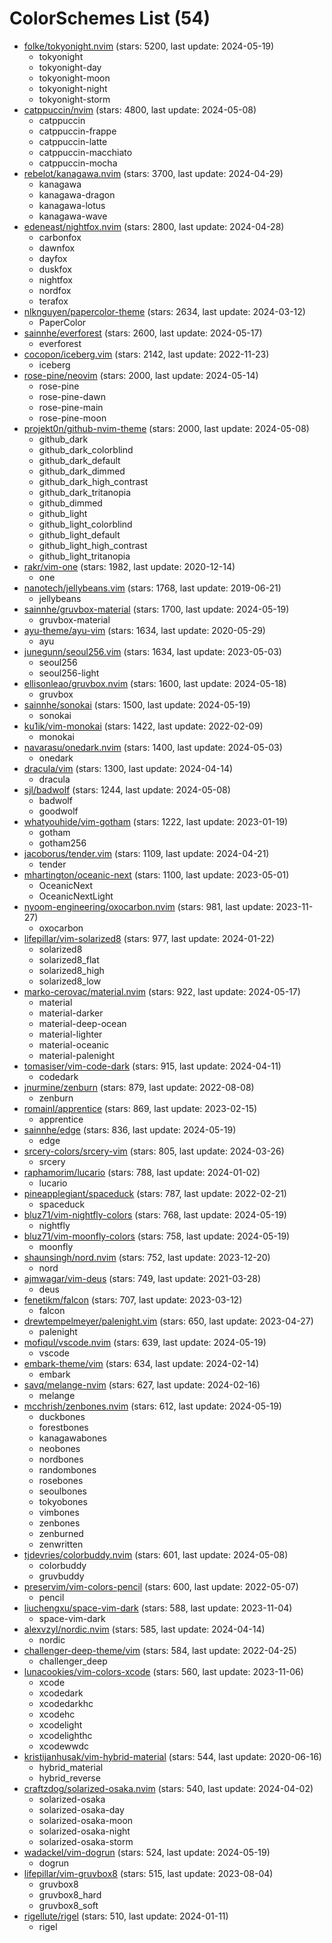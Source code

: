 
ColorSchemes List (54)
======================
  
- [folke/tokyonight.nvim](https://github.com/folke/tokyonight.nvim) (stars: 5200, last update: 2024-05-19)  
  - tokyonight  
  - tokyonight-day  
  - tokyonight-moon  
  - tokyonight-night  
  - tokyonight-storm  
- [catppuccin/nvim](https://github.com/catppuccin/nvim) (stars: 4800, last update: 2024-05-08)  
  - catppuccin  
  - catppuccin-frappe  
  - catppuccin-latte  
  - catppuccin-macchiato  
  - catppuccin-mocha  
- [rebelot/kanagawa.nvim](https://github.com/rebelot/kanagawa.nvim) (stars: 3700, last update: 2024-04-29)  
  - kanagawa  
  - kanagawa-dragon  
  - kanagawa-lotus  
  - kanagawa-wave  
- [edeneast/nightfox.nvim](https://github.com/edeneast/nightfox.nvim) (stars: 2800, last update: 2024-04-28)  
  - carbonfox  
  - dawnfox  
  - dayfox  
  - duskfox  
  - nightfox  
  - nordfox  
  - terafox  
- [nlknguyen/papercolor-theme](https://github.com/nlknguyen/papercolor-theme) (stars: 2634, last update: 2024-03-12)  
  - PaperColor  
- [sainnhe/everforest](https://github.com/sainnhe/everforest) (stars: 2600, last update: 2024-05-17)  
  - everforest  
- [cocopon/iceberg.vim](https://github.com/cocopon/iceberg.vim) (stars: 2142, last update: 2022-11-23)  
  - iceberg  
- [rose-pine/neovim](https://github.com/rose-pine/neovim) (stars: 2000, last update: 2024-05-14)  
  - rose-pine  
  - rose-pine-dawn  
  - rose-pine-main  
  - rose-pine-moon  
- [projekt0n/github-nvim-theme](https://github.com/projekt0n/github-nvim-theme) (stars: 2000, last update: 2024-05-08)  
  - github_dark  
  - github_dark_colorblind  
  - github_dark_default  
  - github_dark_dimmed  
  - github_dark_high_contrast  
  - github_dark_tritanopia  
  - github_dimmed  
  - github_light  
  - github_light_colorblind  
  - github_light_default  
  - github_light_high_contrast  
  - github_light_tritanopia  
- [rakr/vim-one](https://github.com/rakr/vim-one) (stars: 1982, last update: 2020-12-14)  
  - one  
- [nanotech/jellybeans.vim](https://github.com/nanotech/jellybeans.vim) (stars: 1768, last update: 2019-06-21)  
  - jellybeans  
- [sainnhe/gruvbox-material](https://github.com/sainnhe/gruvbox-material) (stars: 1700, last update: 2024-05-19)  
  - gruvbox-material  
- [ayu-theme/ayu-vim](https://github.com/ayu-theme/ayu-vim) (stars: 1634, last update: 2020-05-29)  
  - ayu  
- [junegunn/seoul256.vim](https://github.com/junegunn/seoul256.vim) (stars: 1634, last update: 2023-05-03)  
  - seoul256  
  - seoul256-light  
- [ellisonleao/gruvbox.nvim](https://github.com/ellisonleao/gruvbox.nvim) (stars: 1600, last update: 2024-05-18)  
  - gruvbox  
- [sainnhe/sonokai](https://github.com/sainnhe/sonokai) (stars: 1500, last update: 2024-05-19)  
  - sonokai  
- [ku1ik/vim-monokai](https://github.com/ku1ik/vim-monokai) (stars: 1422, last update: 2022-02-09)  
  - monokai  
- [navarasu/onedark.nvim](https://github.com/navarasu/onedark.nvim) (stars: 1400, last update: 2024-05-03)  
  - onedark  
- [dracula/vim](https://github.com/dracula/vim) (stars: 1300, last update: 2024-04-14)  
  - dracula  
- [sjl/badwolf](https://github.com/sjl/badwolf) (stars: 1244, last update: 2024-05-08)  
  - badwolf  
  - goodwolf  
- [whatyouhide/vim-gotham](https://github.com/whatyouhide/vim-gotham) (stars: 1222, last update: 2023-01-19)  
  - gotham  
  - gotham256  
- [jacoborus/tender.vim](https://github.com/jacoborus/tender.vim) (stars: 1109, last update: 2024-04-21)  
  - tender  
- [mhartington/oceanic-next](https://github.com/mhartington/oceanic-next) (stars: 1100, last update: 2023-05-01)  
  - OceanicNext  
  - OceanicNextLight  
- [nyoom-engineering/oxocarbon.nvim](https://github.com/nyoom-engineering/oxocarbon.nvim) (stars: 981, last update: 2023-11-27)  
  - oxocarbon  
- [lifepillar/vim-solarized8](https://github.com/lifepillar/vim-solarized8) (stars: 977, last update: 2024-01-22)  
  - solarized8  
  - solarized8_flat  
  - solarized8_high  
  - solarized8_low  
- [marko-cerovac/material.nvim](https://github.com/marko-cerovac/material.nvim) (stars: 922, last update: 2024-05-17)  
  - material  
  - material-darker  
  - material-deep-ocean  
  - material-lighter  
  - material-oceanic  
  - material-palenight  
- [tomasiser/vim-code-dark](https://github.com/tomasiser/vim-code-dark) (stars: 915, last update: 2024-04-11)  
  - codedark  
- [jnurmine/zenburn](https://github.com/jnurmine/zenburn) (stars: 879, last update: 2022-08-08)  
  - zenburn  
- [romainl/apprentice](https://github.com/romainl/apprentice) (stars: 869, last update: 2023-02-15)  
  - apprentice  
- [sainnhe/edge](https://github.com/sainnhe/edge) (stars: 836, last update: 2024-05-19)  
  - edge  
- [srcery-colors/srcery-vim](https://github.com/srcery-colors/srcery-vim) (stars: 805, last update: 2024-03-26)  
  - srcery  
- [raphamorim/lucario](https://github.com/raphamorim/lucario) (stars: 788, last update: 2024-01-02)  
  - lucario  
- [pineapplegiant/spaceduck](https://github.com/pineapplegiant/spaceduck) (stars: 787, last update: 2022-02-21)  
  - spaceduck  
- [bluz71/vim-nightfly-colors](https://github.com/bluz71/vim-nightfly-colors) (stars: 768, last update: 2024-05-19)  
  - nightfly  
- [bluz71/vim-moonfly-colors](https://github.com/bluz71/vim-moonfly-colors) (stars: 758, last update: 2024-05-19)  
  - moonfly  
- [shaunsingh/nord.nvim](https://github.com/shaunsingh/nord.nvim) (stars: 752, last update: 2023-12-20)  
  - nord  
- [ajmwagar/vim-deus](https://github.com/ajmwagar/vim-deus) (stars: 749, last update: 2021-03-28)  
  - deus  
- [fenetikm/falcon](https://github.com/fenetikm/falcon) (stars: 707, last update: 2023-03-12)  
  - falcon  
- [drewtempelmeyer/palenight.vim](https://github.com/drewtempelmeyer/palenight.vim) (stars: 650, last update: 2023-04-27)  
  - palenight  
- [mofiqul/vscode.nvim](https://github.com/mofiqul/vscode.nvim) (stars: 639, last update: 2024-05-19)  
  - vscode  
- [embark-theme/vim](https://github.com/embark-theme/vim) (stars: 634, last update: 2024-02-14)  
  - embark  
- [savq/melange-nvim](https://github.com/savq/melange-nvim) (stars: 627, last update: 2024-02-16)  
  - melange  
- [mcchrish/zenbones.nvim](https://github.com/mcchrish/zenbones.nvim) (stars: 612, last update: 2024-05-19)  
  - duckbones  
  - forestbones  
  - kanagawabones  
  - neobones  
  - nordbones  
  - randombones  
  - rosebones  
  - seoulbones  
  - tokyobones  
  - vimbones  
  - zenbones  
  - zenburned  
  - zenwritten  
- [tjdevries/colorbuddy.nvim](https://github.com/tjdevries/colorbuddy.nvim) (stars: 601, last update: 2024-05-08)  
  - colorbuddy  
  - gruvbuddy  
- [preservim/vim-colors-pencil](https://github.com/preservim/vim-colors-pencil) (stars: 600, last update: 2022-05-07)  
  - pencil  
- [liuchengxu/space-vim-dark](https://github.com/liuchengxu/space-vim-dark) (stars: 588, last update: 2023-11-04)  
  - space-vim-dark  
- [alexvzyl/nordic.nvim](https://github.com/alexvzyl/nordic.nvim) (stars: 585, last update: 2024-04-14)  
  - nordic  
- [challenger-deep-theme/vim](https://github.com/challenger-deep-theme/vim) (stars: 584, last update: 2022-04-25)  
  - challenger_deep  
- [lunacookies/vim-colors-xcode](https://github.com/lunacookies/vim-colors-xcode) (stars: 560, last update: 2023-11-06)  
  - xcode  
  - xcodedark  
  - xcodedarkhc  
  - xcodehc  
  - xcodelight  
  - xcodelighthc  
  - xcodewwdc  
- [kristijanhusak/vim-hybrid-material](https://github.com/kristijanhusak/vim-hybrid-material) (stars: 544, last update: 2020-06-16)  
  - hybrid_material  
  - hybrid_reverse  
- [craftzdog/solarized-osaka.nvim](https://github.com/craftzdog/solarized-osaka.nvim) (stars: 540, last update: 2024-04-02)  
  - solarized-osaka  
  - solarized-osaka-day  
  - solarized-osaka-moon  
  - solarized-osaka-night  
  - solarized-osaka-storm  
- [wadackel/vim-dogrun](https://github.com/wadackel/vim-dogrun) (stars: 524, last update: 2024-05-19)  
  - dogrun  
- [lifepillar/vim-gruvbox8](https://github.com/lifepillar/vim-gruvbox8) (stars: 515, last update: 2023-08-04)  
  - gruvbox8  
  - gruvbox8_hard  
  - gruvbox8_soft  
- [rigellute/rigel](https://github.com/rigellute/rigel) (stars: 510, last update: 2024-01-11)  
  - rigel